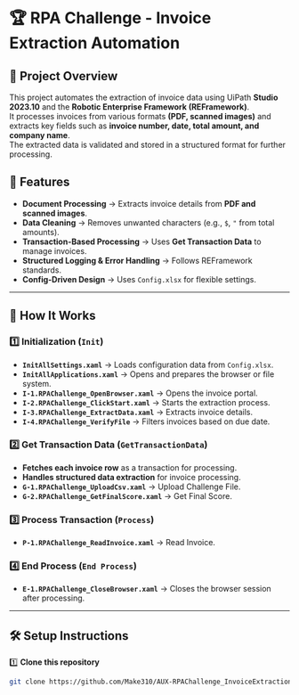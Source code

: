 # 🏆 RPA Challenge - Invoice Extraction Automation

## 📌 Project Overview
This project automates the extraction of invoice data using UiPath **Studio 2023.10** and the **Robotic Enterprise Framework (REFramework)**.  
It processes invoices from various formats **(PDF, scanned images)** and extracts key fields such as **invoice number, date, total amount, and company name**.  
The extracted data is validated and stored in a structured format for further processing.

## 🚀 Features
- **Document Processing** → Extracts invoice details from **PDF and scanned images**.
- **Data Cleaning** → Removes unwanted characters (e.g., `$`, `"` from total amounts).
- **Transaction-Based Processing** → Uses **Get Transaction Data** to manage invoices.
- **Structured Logging & Error Handling** → Follows REFramework standards.
- **Config-Driven Design** → Uses `Config.xlsx` for flexible settings.

---

## **📌 How It Works**
### **1️⃣ Initialization (`Init`)**
- **`InitAllSettings.xaml`** → Loads configuration data from `Config.xlsx`.
- **`InitAllApplications.xaml`** → Opens and prepares the browser or file system.
- **`I-1.RPAChallenge_OpenBrowser.xaml`** → Opens the invoice portal.
- **`I-2.RPAChallenge_ClickStart.xaml`** → Starts the extraction process.
- **`I-3.RPAChallenge_ExtractData.xaml`** → Extracts invoice details.
- **`I-4.RPAChallenge_VerifyFile`** → Filters invoices based on due date.

### **2️⃣ Get Transaction Data (`GetTransactionData`)**
- **Fetches each invoice row** as a transaction for processing.
- **Handles structured data extraction** for invoice processing.
- **`G-1.RPAChallenge_UploadCsv.xaml`** → Upload Challenge File.
- **`G-2.RPAChallenge_GetFinalScore.xaml`** → Get Final Score.

### **3️⃣ Process Transaction (`Process`)**
- **`P-1.RPAChallenge_ReadInvoice.xaml`** → Read Invoice.

### **4️⃣ End Process (`End Process`)**
- **`E-1.RPAChallenge_CloseBrowser.xaml`** → Closes the browser session after processing.

---

## **🛠️ Setup Instructions**
1️⃣ **Clone this repository**  
```bash
git clone https://github.com/Make310/AUX-RPAChallenge_InvoiceExtraction.git
